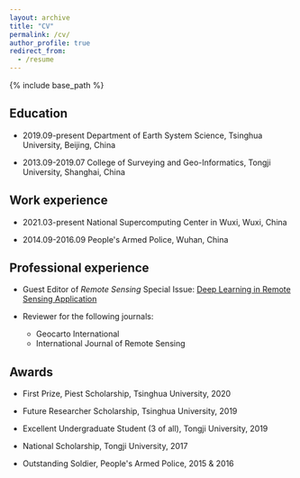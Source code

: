 ```yaml
---
layout: archive
title: "CV"
permalink: /cv/
author_profile: true
redirect_from:
  - /resume
---
```


{% include base_path %}

## Education
* 2019.09-present Department of Earth System Science, Tsinghua University, Beijing, China

* 2013.09-2019.07 College of Surveying and Geo-Informatics, Tongji University, Shanghai, China

## Work experience
* 2021.03-present National Supercomputing Center in Wuxi, Wuxi, China

* 2014.09-2016.09 People's Armed Police, Wuhan, China

  
## Professional experience
* Guest Editor of _Remote Sensing_ Special Issue: [Deep Learning in Remote Sensing Application](https://www.mdpi.com/journal/remotesensing/special_issues/RS_deeplearning)

* Reviewer for the following journals:
  * Geocarto International
  * International Journal of Remote Sensing

## Awards
* First Prize, Piest Scholarship, Tsinghua University, 2020

* Future Researcher Scholarship, Tsinghua University, 2019

* Excellent Undergraduate Student (3 of all), Tongji University, 2019

* National Scholarship, Tongji University, 2017

* Outstanding Soldier, People's Armed Police, 2015 & 2016
